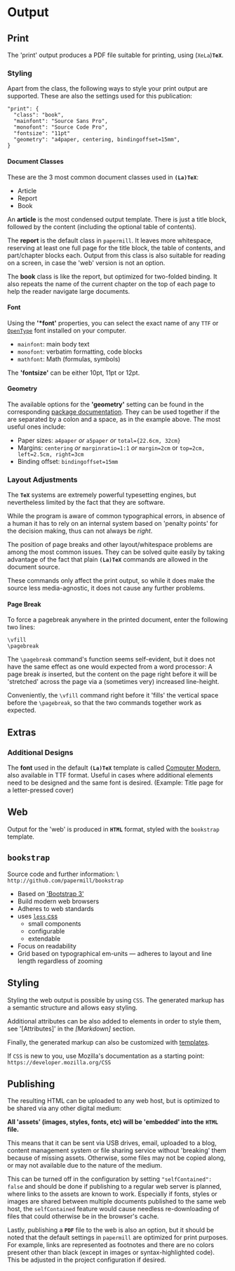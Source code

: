 # Output



## Print

The 'print' output produces a PDF file suitable for printing, using (`XeLa`)**`TeX`**.


### Styling

Apart from the class, the following ways to style your print output are supported. 
These are also the settings used for this publication: 

```
"print": {
  "class": "book",
  "mainfont": "Source Sans Pro",
  "monofont": "Source Code Pro",
  "fontsize": "11pt"
  "geometry": "a4paper, centering, bindingoffset=15mm",
}
```

#### Document Classes

These are the 3 most common document classes used in **`(La)TeX`**: 

- Article
- Report
- Book

An **article** is the most condensed output template. There is just a title block, followed by the content (including the optional table of contents).

The **report** is the default class in `papermill`. It leaves more whitespace, reserving at least one full page for the title block, the table of contents, and part/chapter blocks each. 
Output from this class is also suitable for reading on a screen, in case the 'web' version is not an option.

The **book** class is like the report, but optimized for two-folded binding. It also repeats the name of the current chapter on the top of each page to help the reader navigate large documents.

#### Font

Using the **'\*font'** properties, you can select the exact name of any `TTF` or [`OpenType`](https://en.wikipedia.org/wiki/Opentype) font 
installed on your computer.

- `mainfont`: main body text
- `monofont`: verbatim formatting, code blocks
- `mathfont`: Math (formulas, symbols)

The **'fontsize'** can be either 10pt, 11pt or 12pt.

#### Geometry

The available options for the **'geometry'** setting can be found in the corresponding [package documentation](http://www.ctan.org/pkg/geometry). They can be used together if the are separated 
by a colon and a space, as in the example above. The most useful ones include: 

- Paper sizes: `a4paper` *or* `a5paper` *or* `total={22.6cm, 32cm}`
- Margins: `centering` *or* `marginratio=1:1` *or* `margin=2cm` or `top=2cm, left=2.5cm, right=3cm`
- Binding offset: `bindingoffset=15mm`

### Layout Adjustments

The **`TeX`** systems are extremely powerful typesetting engines, 
but nevertheless limited by the fact that they are software.

While the program is aware of common typographical errors, 
in absence of a human it has to rely on an internal system 
based on 'penalty points' for the decision making, thus 
can not always be *right*.

The position of page breaks and other layout/whitespace problems 
are among the most common issues. They can be solved quite easily 
by taking advantage of the fact that plain **`(La)TeX`** commands 
are allowed in the document source. 

These commands only affect the print output, so while it does make the 
source less media-agnostic, it does not cause any further problems.

#### Page Break

To force a pagebreak anywhere in the printed document, 
enter the following two lines:

```
\vfill
\pagebreak
```

The `\pagebreak` command's function seems self-evident, but it does not 
have the same effect as one would expected from a word processor: 
A page break *is* inserted, but the content on the page right before it 
will be 'stretched' across the page via a (sometimes very) increased 
line-height. 

Conveniently, the `\vfill` command right before it 'fills' the vertical space before 
the `\pagebreak`, so that the two commands together work as expected.


## Extras

### Additional Designs

The **font** used in the default **`(La)TeX`** template is called [Computer Modern](https://en.wikipedia.org/wiki/Computer_Modern), also available in TTF format. Useful in cases where additional elements need to be designed and the same font is desired. (Example: Title page for a letter-pressed cover)


## Web

Output for the 'web' is produced in **`HTML`** format, 
styled with the `bookstrap` template.


## `bookstrap`

Source code and further information: \ `http://github.com/papermill/bookstrap`

- Based on ['Bootstrap 3'](http://getbootstrap.com)
- Build modern web browsers
- Adheres to web standards
- uses [`less` css](http://lesscss.org)
    - small components
    - configurable
    - extendable
- Focus on readability
- Grid based on typographical em-units — adheres to layout and line length regardless of zooming


## Styling

Styling the web output is possible by using `CSS`.
The generated markup has a semantic structure and allows easy styling.

Additional attributes can be also added to elements in order to style them, see '[Attributes]' in the *[Markdown]* section.

Finally, the generated markup can also be customized with [templates](http://github.com/papermill/pandoc-templates).

If `CSS` is new to you, use Mozilla's documentation as a starting point: \
`https://developer.mozilla.org/CSS`


## Publishing


The resulting HTML can be uploaded to any web host, 
but is optimized to be shared via any other digital medium: 

**All 'assets' (images, styles, fonts, etc) will be 'embedded' into the** **`HTML`** **file.**

This means that it can be sent via USB drives, email, uploaded to a blog, content management system or file sharing service without 'breaking' them because of missing assets. 
Otherwise, some files may not be copied along, or may not available due to the nature of the medium.


This can be turned off in the configuration by setting `"selfContained": false` and should be done if publishing to a regular web server is planned, where links to the assets are known to work. Especially if fonts, styles or images are shared between multiple documents published to the same web host, the `selfContained` feature would cause needless re-downloading of files that could otherwise be in the browser's cache.


Lastly, publishing a **`PDF`** file to the web is also an option, but it should be noted that the default settings in `papermill` are optimized for print purposes. 
For example, links are represented as footnotes and there are no colors present other than black (except in images or syntax-highlighted code). 
This be adjusted in the project configuration if desired.


